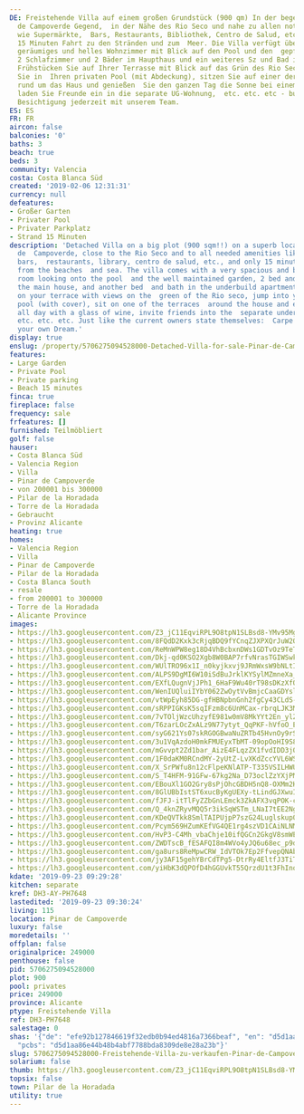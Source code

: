 ```yaml
---
DE: Freistehende Villa auf einem großen Grundstück (900 qm) In der begehrten Pinar
  de Campoverde Gegend,  in der Nähe des Rio Seco und nahe zu allen notwendigen Versorgungseinrichtungen
  wie Supermärkte,  Bars, Restaurants, Bibliothek, Centro de Salud, etc. - und nur
  15 Minuten Fahrt zu den Stränden und zum  Meer. Die Villa verfügt über ein sehr
  geräumiges und helles Wohnzimmer mit Blick auf den Pool und den  gepflegten Garten,
  2 Schlafzimmer und 2 Bäder im Haupthaus und ein weiteres Sz und Bad in der  UG-Wohnung.
  Frühstücken Sie auf Ihrer Terrasse mit Blick auf das Grün des Rio Seco, springen
  Sie in  Ihren privaten Pool (mit Abdeckung), sitzen Sie auf einer der Terrassen
  rund um das Haus und genießen  Sie den ganzen Tag die Sonne bei einem Glas Wein,
  laden Sie Freunde ein in die separate UG-Wohnung,  etc. etc. etc - buchen Sie eine
  Besichtigung jederzeit mit unserem Team.
ES: ES
FR: FR
aircon: false
balconies: '0'
baths: 3
beach: true
beds: 3
community: Valencia
costa: Costa Blanca Süd
created: '2019-02-06 12:31:31'
currency: null
defeatures:
- Großer Garten
- Privater Pool
- Privater Parkplatz
- Strand 15 Minuten
description: 'Detached Villa on a big plot (900 sqm!!) on a superb location in Pinar
  de  Campoverde, close to the Rio Seco and to all needed amenities like supermarkets,
  bars,  restaurants, library, centro de salud, etc., and only 15 minutes driving
  from the beaches  and sea. The villa comes with a very spacious and bright living
  room looking onto the pool  and the well maintained garden, 2 bed and 2 baths in
  the main house, and another bed  and bath in the underbuild apartment. Have breakfast
  on your terrace with views on the  green of the Rio seco, jump into your private
  pool (with cover), sit on one of the terraces  around the house and enjoy the sun
  all day with a glass of wine, invite friends into the  separate underbuild apartment,
  etc. etc. etc. Just like the current owners state themselves:  Carpe Diem, and Live
  your own Dream.'
display: true
enslug: /property/5706275094528000-Detached-Villa-for-sale-Pinar-de-Campoverde/
features:
- Large Garden
- Private Pool
- Private parking
- Beach 15 minutes
finca: true
fireplace: false
frequency: sale
frfeatures: []
furnished: Teilmöbliert
golf: false
hauser:
- Costa Blanca Süd
- Valencia Region
- Villa
- Pinar de Campoverde
- von 200001 bis 300000
- Pilar de la Horadada
- Torre de la Horadada
- Gebraucht
- Provinz Alicante
heating: true
homes:
- Valencia Region
- Villa
- Pinar de Campoverde
- Pilar de la Horadada
- Costa Blanca South
- resale
- from 200001 to 300000
- Torre de la Horadada
- Alicante Province
images:
- https://lh3.googleusercontent.com/Z3_jC11EqviRPL9O8tpN1SLBsd8-YMv95Mg_-iw0I9dE_3ZyJyn5NBXK1XC76Xv-1ErI0I-V0VqGyP0VjY9W=w640-rj-e30-l100
- https://lh3.googleusercontent.com/8FQdD2Kxk3cRjqBDQ9fYCnqZJXPXQrJuW2OJMhmMiEn16slYliOZlbqNEiF0oSjDmEr3H5hVsIdHvLRyNN5f=w640-rj-e30-l100
- https://lh3.googleusercontent.com/ReMnWPW8eg18D4VhBcbxnDWs1GDTvOz9TeTiSLgrxbpo8K7-ZfBbrqjyuNQcOEB04N3GGfHyLCPX-WOQg_-lLA=w640-rj-e30-l100
- https://lh3.googleusercontent.com/Dkj-qd0KSO2Xgb8W0BAP7rfvNrasTGIWSwkFCtQ9xyBWiHB00y1BbH7zLZofW12djbySkm2srbFCFcGGVZs=w640-rj-e30-l100
- https://lh3.googleusercontent.com/WUlTRO96x1I_n0kyjkxvj9JRmWxsW9bNLtI_HtGUvO9VjW16YsH9uBHuWT5g42mbtDdszk24aovfPBefCsL1=w640-rj-e30-l100
- https://lh3.googleusercontent.com/ALPS9DgMI6W10iSdBuJrklKYSylMZmneXa_1rPC_Z8kJGFbIOeqUFwnqSuKdLjpurODzKSXUJrFb8PouiOnS=w640-rj-e30-l100
- https://lh3.googleusercontent.com/EXfLQugnVjJPh1_6HaF9Wu40rT98sDKzXfO-Z9KZgoMRWYE1k38-rieR_AYudZEZDK4-RLaA8PN5zQh-tKw=w640-rj-e30-l100
- https://lh3.googleusercontent.com/WenIUQluiIYbY062ZwOytVvBmjcCaaGDYslWCWL3Cv1NGq9dF_UJH5akFroYkKdp2kZq2Z152P5H3XEwNObG=w640-rj-e30-l100
- https://lh3.googleusercontent.com/vtWpEyh85DG-gfHBNpbnGnh2fgCy43CLdS-clBnty_p66u6ucp_YKjDZ7kHvdl_XDoZ1FBOQpgX3RIRzsPA=w640-rj-e30-l100
- https://lh3.googleusercontent.com/sRPPIGKsK5sqIFzm8c6UnMCax-rbrqLJK3MlPrktMxvehS-KzBbclgEBsf1248QiMz5Mn9nhjvdOwYSdB4g=w640-rj-e30-l100
- https://lh3.googleusercontent.com/7vTOljWzcUhzyfE981w0mV8MkYYt2En_ylZsYoEHQvQfMiFmd6kXRBlhwc7eX9USdTJDHQsT2EAdkD-w7UIG=w640-rj-e30-l100
- https://lh3.googleusercontent.com/T6zarLOcZxALz9N77ytyt_QqPKF-hVfoO_E2sq63kFtxrYGwHIBCHwmZOVJLiF5zY3ac6jKQ2yzrfNmHHQ75=w640-rj-e30-l100
- https://lh3.googleusercontent.com/syG621Ys07skRGOGBwaNuZRTb45HvnOy9rSUE0Vm_7vSeATKTqDAtzni4sUZ471891nBSkgv0gFthb4fMl4=w640-rj-e30-l100
- https://lh3.googleusercontent.com/3u1VqAzdoH0mkFMUEyxTbMT-09opOoHI9S8Qh8nuPhCNMHASf8sKyk32rCaBNJru0IWFeTNNc4180vjOLPNu=w640-rj-e30-l100
- https://lh3.googleusercontent.com/mGvvpt2Zd1bar_AizE4FLqzZX1fvdIDD3j0SBd8Z02rCXaDdfSGq4d1p89mk3BJ0PKJIbx_Hn0nOGJKfpWY-iA=w640-rj-e30-l100
- https://lh3.googleusercontent.com/1F0daKM0RCndMY-2yUtZ-LvXKdZccYVL6WS6G9TXAtiVmQNB1msYWdVnunLY8iUpDs-NgSdr6GJn-BnH12A=w640-rj-e30-l100
- https://lh3.googleusercontent.com/X_SrPWfu8n12cFlpeKNlATP-T335VSILHWUyvxKZ_NvaenSe0eVs71pk0YroODzE5HNFhSmOri7Z1ddQZ2kJ2A=w640-rj-e30-l100
- https://lh3.googleusercontent.com/S_T4HFM-91GFw-67kg2Na_D73oclZzYXjPMiQ1sETOG6YSuGz-D7EqSEcfiXeeO7gp4EjsQmB958TAuJVVA=w640-rj-e30-l100
- https://lh3.googleusercontent.com/EBouXl1GO2Gry8sPjOhcGBDH5nQ8-OXMm2HfoDmaWoM73XlLigvQBfgbJLsfWIVg2bxpmlQkmmbvjAB7BCHE=w640-rj-e30-l100
- https://lh3.googleusercontent.com/8GlUBbIstST6xucByKgUEXy-tLindGJXwuIGZafu8mUsetgRnPn4yp4K8Fdz5nU44CymOBI1_DzWCO4OKw58vg=w640-rj-e30-l100
- https://lh3.googleusercontent.com/fJFJ-itTlFyZZbGnLEmck3ZkAFX3vqPOK-ctlxZNoEcGvndfcpAn2c5oKzsBnDKnMLddOwrIqz59rFN-WAY=w640-rj-e30-l100
- https://lh3.googleusercontent.com/Q_4knZRyvMQQ5r3ikSqWSTm_LNaI7tEE2NgRE24PAgB2OEXnxsvOsx8K-y5O4qB-kPukR_FDoXVDhPboAZDZZg=w640-rj-e30-l100
- https://lh3.googleusercontent.com/KDeQVTkk8SmlTAIPUjpP7szG24Luglskup05OktnuQrSvd00eV21BCwCr0DVqCzwccWOGBaUy4Wfmt7BI1q4gQ=w640-rj-e30-l100
- https://lh3.googleusercontent.com/Pcym569HZumKEfVG4QE1rg4szVD1CAiNLNM7m7WYqqipTpjlza8LXdtJ_8sSZNMMlCU17EhRSn4o0ly_aTA=w640-rj-e30-l100
- https://lh3.googleusercontent.com/HvP3-C4Mh_vbaChje10ifQGCn2GkgV8smWETKaxnFmc1HIyT30c9u07Lhgq9vFgR_fu2ldUwp7bCAn0ijnM=w640-rj-e30-l100
- https://lh3.googleusercontent.com/ZWDTscB_fESAFQI8m4WVo4yJQ6u68ec_p9dc-8bjrKOYjA9ZCwgbquCDtFeRyvFqk2U__Hot2t6X0_LeyviNjQ=w640-rj-e30-l100
- https://lh3.googleusercontent.com/ga8urs8ReMpwCRW_IdVTOk7Ep2FfvepQNAbFixEtzNI1sEjCzsz8xkXYYDzHEfSkk0-_h3tqEiJlcwGsf9E=w640-rj-e30-l100
- https://lh3.googleusercontent.com/jy3AF15gehYBrCdTPg5-DtrRy4EltfJ3TiTKn-ehxNPLbF9O6YanJ4nqiTRBfJcaz_wgkk9VDUzt8jtE9P2hOA=w640-rj-e30-l100
- https://lh3.googleusercontent.com/yiHbK3dQPOfD4hGGUvkT55QrzdU1t3FhInqOon9IlNUUwW02zP1FU1JrsMNA_8HsEOyhNHddvDUkKDokTsM=w640-rj-e30-l100
kdate: '2019-09-23 09:29:28'
kitchen: separate
kref: DH3-AY-PH7648
lastedited: '2019-09-23 09:30:24'
living: 115
location: Pinar de Campoverde
luxury: false
moredetails: ''
offplan: false
originalprice: 249000
penthouse: false
pid: 5706275094528000
plot: 900
pool: privates
price: 249000
province: Alicante
ptype: Freistehende Villa
ref: DH3-PH7648
salestage: 0
shas: '{"de": "efe92b127846619f32edb0b94ed4816a7366beaf", "en": "d5d1aa86e44b48b4abf7788bda8309de8e28a23b",
  "pcbs": "d5d1aa86e44b48b4abf7788bda8309de8e28a23b"}'
slug: 5706275094528000-Freistehende-Villa-zu-verkaufen-Pinar-de-Campoverde/
solarium: false
thumb: https://lh3.googleusercontent.com/Z3_jC11EqviRPL9O8tpN1SLBsd8-YMv95Mg_-iw0I9dE_3ZyJyn5NBXK1XC76Xv-1ErI0I-V0VqGyP0VjY9W=w400-h240-n-rj-e30-l100
topsix: false
town: Pilar de la Horadada
utility: true
---
```

